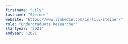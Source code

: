 ```yaml
---
firstname: "Lily"
lastname: "Steiner"
website: "https://www.linkedin.com/in/lily-steiner/"
role: "Undergraduate Researcher"
startyear: '2021'
endyear: '2021'
---
```

